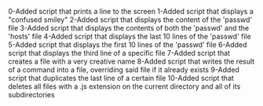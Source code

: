 0-Added script that prints a line to the screen
1-Added script that displays a "confused smiley"
2-Added script that displays the content of the 'passwd' file
3-Added script that displays the contents of both the 'passwd' and the 'hosts' file
4-Added script that displays the last 10 lines of the 'passwd' file
5-Added script that displays the first 10 lines of the 'passwd' file
6-Added script that displays the third line of a specific file
7-Added script that creates a file with a very creative name
8-Added script that writes the result of a command into a file, overriding said file if it already exists
9-Added script that duplicates the last line of a certain file
10-Added script that deletes all files with a .js extension on the current directory and all of its subdirectories

